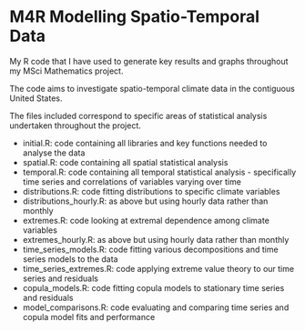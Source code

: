 # M4R Modelling Spatio-Temporal Data
 My R code that I have used to generate key results and graphs throughout my MSci Mathematics project. 

 The code aims to investigate spatio-temporal climate data in the contiguous United States. 

 The files included correspond to specific areas of statistical analysis undertaken throughout the project.
 - initial.R: code containing all libraries and key functions needed to analyse the data
 - spatial.R: code containing all spatial statistical analysis
 - temporal.R: code containing all temporal statistical analysis - specifically time series and correlations of variables varying over time
 - distributions.R: code fitting distributions to specific climate variables
 - distributions_hourly.R: as above but using hourly data rather than monthly
 - extremes.R: code looking at extremal dependence among climate variables
 - extremes_hourly.R: as above but using hourly data rather than monthly
 - time_series_models.R: code fitting various decompositions and time series models to the data
 - time_series_extremes.R: code applying extreme value theory to our time series and residuals
 - copula_models.R: code fitting copula models to stationary time series and residuals
 - model_comparisons.R: code evaluating and comparing time series and copula model fits and performance

 
